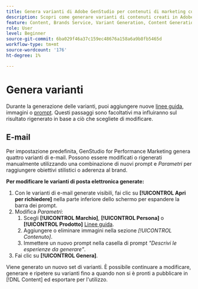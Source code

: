 ```yaml
---
title: Genera varianti di Adobe GenStudio per contenuti di marketing con prestazioni
description: Scopri come generare varianti di contenuti creati in Adobe GenStudio per il marketing delle prestazioni.
feature: Content, Brands Service, Variant Generation, Content Generation
role: User
level: Beginner
source-git-commit: 6ba029f46a37c159ec48676a158a6a9b8fb5465d
workflow-type: tm+mt
source-wordcount: '176'
ht-degree: 1%

---
```



# Genera varianti

Durante la generazione delle varianti, puoi aggiungere nuove [linee guida](/help/user-guide/guidelines/overview.md), immagini o [prompt](/help/user-guide/effective-prompts.md). Questi passaggi sono facoltativi ma influiranno sul risultato rigenerato in base a ciò che scegliete di modificare.

## E-mail

Per impostazione predefinita, GenStudio for Performance Marketing genera quattro varianti di e-mail. Possono essere modificati o rigenerati manualmente utilizzando una combinazione di nuovi prompt e _Parametri_ per raggiungere obiettivi stilistici o aderenza al brand.

**Per modificare le varianti di posta elettronica generate:**

1. Con le varianti di e-mail generate visibili, fai clic su **[!UICONTROL Apri per richiedere]** nella parte inferiore dello schermo per espandere la barra dei prompt.
1. Modifica _Parametri_:
   1. Scegli **[!UICONTROL Marchio]**, **[!UICONTROL Persona]** o **[!UICONTROL Prodotto]** [Linee guida](/help/user-guide/guidelines/overview.md).
   1. Aggiungere o eliminare immagini nella sezione _[!UICONTROL Contenuto]_.
   1. Immettere un nuovo prompt nella casella di prompt _&quot;Descrivi le esperienze da generare&quot;_.
1. Fai clic su **[!UICONTROL Genera]**.

Viene generato un nuovo set di varianti. È possibile continuare a modificare, generare e ripetere su varianti fino a quando non si è pronti a pubblicare in [!DNL Content] ed esportare per l&#39;utilizzo.

